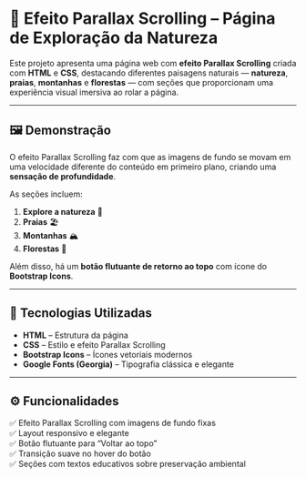 # 🌄 Efeito Parallax Scrolling – Página de Exploração da Natureza  

Este projeto apresenta uma página web com **efeito Parallax Scrolling** criada com **HTML** e **CSS**, destacando diferentes paisagens naturais — **natureza**, **praias**, **montanhas** e **florestas** — com seções que proporcionam uma experiência visual imersiva ao rolar a página.  

---

## 🖼️ Demonstração  

O efeito Parallax Scrolling faz com que as imagens de fundo se movam em uma velocidade diferente do conteúdo em primeiro plano, criando uma **sensação de profundidade**.  

As seções incluem:  
1. **Explore a natureza** 🌿  
2. **Praias** 🏖️  
3. **Montanhas** 🏔️  
4. **Florestas** 🌲  

Além disso, há um **botão flutuante de retorno ao topo** com ícone do **Bootstrap Icons**.  

---

## 🧩 Tecnologias Utilizadas  

- **HTML** – Estrutura da página  
- **CSS** – Estilo e efeito Parallax Scrolling  
- **Bootstrap Icons** – Ícones vetoriais modernos  
- **Google Fonts (Georgia)** – Tipografia clássica e elegante  

---

## ⚙️ Funcionalidades  

✅ Efeito Parallax Scrolling com imagens de fundo fixas  
✅ Layout responsivo e elegante  
✅ Botão flutuante para “Voltar ao topo”  
✅ Transição suave no hover do botão  
✅ Seções com textos educativos sobre preservação ambiental  


